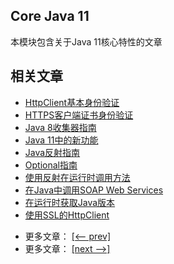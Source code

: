 ## Core Java 11

本模块包含关于Java 11核心特性的文章

## 相关文章

+ [HttpClient基本身份验证](docs/HttpClient基本身份验证.md)
+ [HTTPS客户端证书身份验证](docs/HTTPS客户端证书身份验证.md)
+ [Java 8收集器指南](docs/Java8收集器指南.md)
+ [Java 11中的新功能](docs/Java11中的新功能.md)
+ [Java反射指南](docs/Java反射指南.md)
+ [Optional指南](docs/Optional指南.md)
+ [使用反射在运行时调用方法](docs/使用反射在运行时调用方法.md)
+ [在Java中调用SOAP Web Services](docs/在Java中调用SOAP-Web服务.md)
+ [在运行时获取Java版本](docs/在运行时获取Java版本.md)
+ [使用SSL的HttpClient](docs/使用SSL的HttpClient.md)

- 更多文章： [[<-- prev]](../java-11-1/README.md)
- 更多文章： [[next -->]](../java-11-3/README.md)